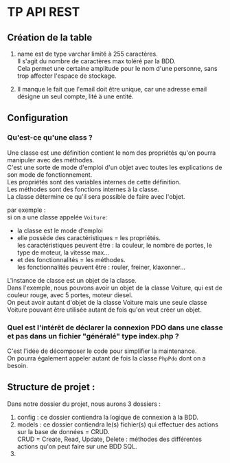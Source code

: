 # TP API REST

## Création de la table

1. name est de type varchar limité à 255 caractères.<br>
Il s'agit du nombre de caractères max toléré par la BDD.<br>
Cela permet une certaine amplitude pour le nom d'une personne, sans trop affecter l'espace de stockage.<br>

2. Il manque le fait que l'email doit être unique, car une adresse email désigne un seul compte, lité à une entité.<br>

## Configuration 

### Qu'est-ce qu'une class ?

Une classe est une définition contient le nom des propriétés qu'on pourra manipuler avec des méthodes.<br>
C'est une sorte de mode d'emploi d'un objet avec toutes les explications de son mode de fonctionnement.<br>
Les propriétés sont des variables internes de cette définition.<br>
Les méthodes sont des fonctions internes à la classe.<br>
La classe détermine ce qu'il sera possible de faire avec l'objet.<br>

par exemple :<br>
si on a une classe appelée `Voiture`:<br> 
  * la classe est le mode d'emploi<br> 
  * elle possède des caractéristiques = les propriétés.<br>
les caractéristiques peuvent être : la couleur, le nombre de portes, le type de moteur, la vitesse max...
  * et des fonctionnalités = les méthodes.<br>
les fonctionnalités peuvent être : rouler, freiner, klaxonner...

L'instance de classe est un objet de la classe.<br>
Dans l'exemple, nous pouvons avoir un objet de la classe Voiture, qui est de couleur rouge, avec 5 portes, moteur diesel.<br>
On peut avoir autant d'objet de la classe Voiture mais une seule classe Voiture pouvant être utilisée autant de fois qu'on veut créer un objet.<br>

### Quel est l'intérêt de déclarer la connexion PDO dans une classe et pas dans un fichier "généralé" type index.php ?

C'est l'idée de décomposer le code pour simplifier la maintenance.<br>
On pourra également appeler autant de fois la classe `PhpPdo` dont on a besoin. 

## Structure de projet :

Dans notre dossier du projet, nous aurons 3 dossiers :
1. config : ce dossier contiendra la logique de connexion à la BDD.
2. models : ce dossier contiendra le(s) fichier(s) qui effectuer des actions sur la base de données = CRUD.<br>
CRUD = Create, Read, Update, Delete : méthodes des différentes actions qu'on peut faire sur une BDD SQL.
3. 